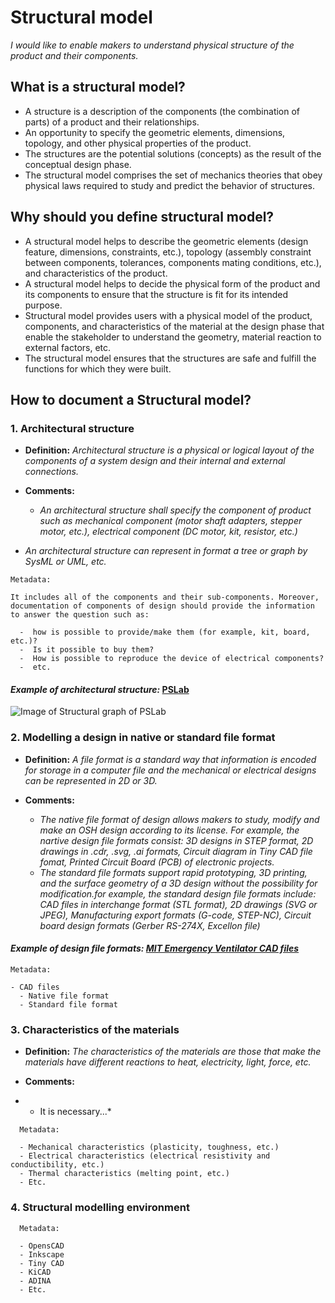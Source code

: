 # **Structural model**

*I would like to enable makers to understand physical structure of the product and their components.* 

## **What is a structural model?**

* A structure is a description of the components (the combination of parts) of a product and their relationships.
* An opportunity to specify the geometric elements, dimensions, topology, and other physical properties of the product.
* The structures are the potential solutions (concepts) as the result of the conceptual design phase.
* The structural model comprises the set of mechanics theories that obey physical laws required to study and predict the behavior of structures.


## **Why should you define structural model?**

* A structural model helps to describe the geometric elements (design feature, dimensions, constraints, etc.), topology (assembly constraint between components, tolerances, components mating conditions, etc.), and characteristics of the product.
* A structural model helps to decide the physical form of the product and its components to ensure that the structure is fit for its intended purpose. 
* Structural model provides users with a physical model of the product, components, and characteristics of the material at the design phase that enable the stakeholder to understand the geometry, material reaction to external factors, etc.
* The structural model ensures that the structures are safe and fulfill the functions for which they were built.

## **How to document a Structural model?**


 ### **1. Architectural structure**

- **Definition:** *Architectural structure is a physical or logical layout of the components of a system design and their internal and external connections.*

- **Comments:**

  - *An architectural structure shall specify the component of product such as mechanical component (motor shaft adapters, stepper motor, etc.), electrical component (DC motor, kit, resistor, etc.)* 
 - *An architectural structure can represent in format a tree or graph by SysML or UML, etc.*


  ```
  Metadata:
  
 It includes all of the components and their sub-components. Moreover, documentation of components of design should provide the information to answer the question such as:  
  
    -  how is possible to provide/make them (for example, kit, board, etc.)? 
    -  Is it possible to buy them?  
    -  How is possible to reproduce the device of electrical components? 
    -  etc. 
  ```


#### *Example of architectural structure:* [PSLab](https://pslab.io/) 

![Image of Structural graph of PSLab](https://github.com/OPEN-NEXT/wp2.3_template/blob/main/Sources/Images/Structural_graph.png)


### **2. Modelling a design in native or standard file format**

- **Definition:** *A file format is a standard way that information is encoded for storage in a computer file and the mechanical or electrical designs can be represented in 2D or 3D.*

- **Comments:**

  - *The native file format of design allows makers to study, modify and make an OSH design according to its license. For example, the nartive design file formats consist: 3D designs in STEP format, 2D drawings in .cdr, .svg, .ai formats, Circuit diagram in Tiny CAD file fomat, Printed Circuit Board (PCB) of electronic projects.*
  - *The standard file formats support rapid prototyping, 3D printing, and  the surface geometry of a 3D design without the possibility for modification.for example, the standard design file formats include: CAD files in interchange format (STL format), 2D drawings (SVG or JPEG), Manufacturing export formats (G-code, STEP-NC), Circuit board design formats (Gerber RS-274X, Excellon file)*

#### *Example of design file formats: [MIT Emergency Ventilator CAD files](https://e-vent.mit.edu/resources/downloads/)*

  ```
  Metadata:
  
  - CAD files
    - Native file format
    - Standard file format
  ```

### **3. Characteristics of the materials**


- **Definition:** *The characteristics of the materials are those that make the materials have different reactions to heat, electricity, light, force, etc.* 

- **Comments:**
 - * It is necessary...*

```
  Metadata:
  
  - Mechanical characteristics (plasticity, toughness, etc.)
  - Electrical characteristics (electrical resistivity and conductibility, etc.)
  - Thermal characteristics (melting point, etc.)
  - Etc.
  ```
  
  ### **4. Structural modelling environment**

```
  Metadata:
  
  - OpensCAD
  - Inkscape
  - Tiny CAD
  - KiCAD
  - ADINA
  - Etc.
  ```
